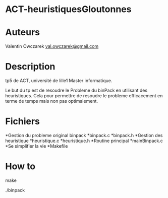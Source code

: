 ACT-heuristiquesGloutonnes
==========================

Auteurs
=======
Valentin Owczarek val.owczarek@gmail.com

Description
===========

tp5 de ACT, université de lille1 Master informatique.

Le but du tp est de resoudre le Probleme du binPack en utilisant des heuristiques.
Cela pour permettre de resoudre le probleme efficacement en terme de temps mais non pas
optimalement.


Fichiers
========
*Gestion du probleme original binpack
    *binpack.c
    *binpack.h
 *Gestion des heuristique
    *heuristique.c
    *heuristique.h
 *Routine principal
    *mainBinpack.c
 *Se simplifier la vie
    *Makefile



How to
======
make

./binpack